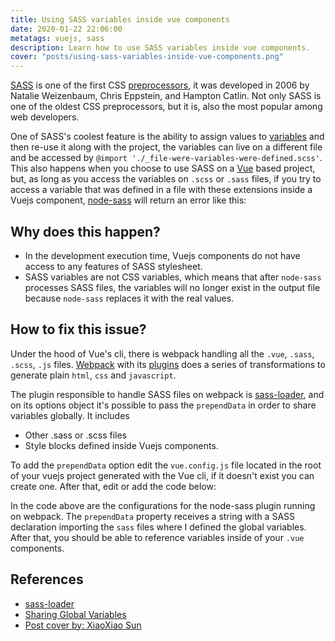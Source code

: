 ```yaml
---
title: Using SASS variables inside vue components
date: 2020-01-22 22:06:00
metatags: vuejs, sass
description: Learn how to use SASS variables inside vue components.
cover: "posts/using-sass-variables-inside-vue-components.png"
---
```


[SASS](https://sass-lang.com/) is one of the first CSS [preprocessors](https://developer.mozilla.org/en-US/docs/Glossary/CSS_preprocessor), it was developed in 2006 by Natalie Weizenbaum, Chris Eppstein, and Hampton Catlin. Not only SASS is one of the oldest CSS preprocessors, but it is, also the most popular among web developers.

One of SASS's coolest feature is the ability to assign values to [variables](https://sass-lang.com/documentation/variables) and then re-use it along with the project, the variables can live on a different file and be accessed by `@import './_file-were-variables-were-defined.scss'`. This also happens when you choose to use SASS on a [Vue](https://vuejs.org/) based project, but, as long as you access the variables on `.scss` or `.sass` files, if you try to access a variable that was defined in a file with these extensions inside a Vuejs component, [node-sass](https://www.npmjs.com/package/node-sass?activeTab=versions) will return an error like this:

<script src="https://gist.github.com/flowck/f2ca5389543dce8f23caa3c921bc0978.js"></script>

## Why does this happen?

- In the development execution time, Vuejs components do not have access to any features of SASS stylesheet.
- SASS variables are not CSS variables, which means that after `node-sass` processes SASS files, the variables will no longer exist in the output file because `node-sass` replaces it with the real values.

## How to fix this issue?

Under the hood of Vue's cli, there is webpack handling all the `.vue`, `.sass`, `.scss`, `.js` files. [Webpack](https://webpack.js.org/) with its [plugins](https://webpack.js.org/plugins/) does a series of transformations to generate plain `html`, `css` and `javascript`.

The plugin responsible to handle SASS files on webpack is [sass-loader](https://github.com/webpack-contrib/sass-loader), and on its options object it's possible to pass the `prependData` in order to share variables globally. It includes

- Other .sass or .scss files
- Style blocks defined inside Vuejs components.

To add the `prependData` option edit the `vue.config.js` file located in the root of your vuejs project generated with the Vue cli, if it doesn't exist you can create one. After that, edit or add the code below:

<script src="https://gist.github.com/flowck/916cfd399f5df826a1e4d2ccc3eaf9f6.js"></script>

In the code above are the configurations for the node-sass plugin running on webpack. The `prependData` property receives a string with a SASS declaration importing the `sass` files where I defined the global variables. After that, you should be able to reference variables inside of your `.vue` components.

## References

- [sass-loader](https://webpack.js.org/loaders/sass-loader/)
- [Sharing Global Variables](https://vue-loader.vuejs.org/guide/pre-processors.html#sharing-global-variables)
- [Post cover by: XiaoXiao Sun](https://unsplash.com/photos/e8e4YY65sOk)
